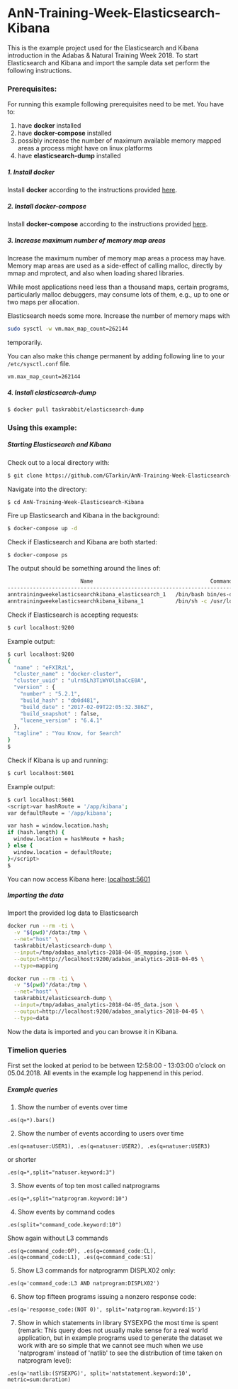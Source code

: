 # AnN-Training-Week-Elasticsearch-Kibana

This is the example project used for the Elasticsearch and Kibana introduction in the Adabas & Natural Training Week 2018. To start Elasticsearch and Kibana and import the sample data set perform the following instructions.

### Prerequisites:

For running this example following prerequisites need to be met. You have to:
1. have **docker** installed
2. have **docker-compose** installed
3. possibly increase the number of maximum available memory mapped areas a process might have on linux platforms
4. have **elasticsearch-dump** installed

##### 1. Install **docker**
Install **docker** according to the instructions provided [here](https://docs.docker.com/install/#cloud).

##### 2. Install **docker-compose**
Install **docker-compose** according to the instructions provided [here](https://docs.docker.com/compose/install/#install-compose).

##### 3. Increase maximum number of memory map areas
Increase the maximum number of memory map areas a process may have. Memory map areas are used as a side-effect of calling malloc, directly by mmap and mprotect, and also when loading shared libraries.

While most applications need less than a thousand maps, certain programs, particularly malloc debuggers, may consume lots of them, e.g., up to one or two maps per allocation. 

Elasticsearch needs some more. Increase the number of memory maps with
```sh
sudo sysctl -w vm.max_map_count=262144
```
temporarily. 

You can also make this change permanent by adding following line to your `/etc/sysctl.conf` file. 
```
vm.max_map_count=262144
``` 

##### 4. Install elasticsearch-dump
```sh
$ docker pull taskrabbit/elasticsearch-dump
```

### Using this example:
##### Starting Elasticsearch and Kibana
Check out to a local directory with:
```sh
$ git clone https://github.com/GTarkin/AnN-Training-Week-Elasticsearch-Kibana.git
```

Navigate into the directory:
```
$ cd AnN-Training-Week-Elasticsearch-Kibana
```

Fire up Elasticsearch and Kibana in the background:
```sh
$ docker-compose up -d
```

Check if Elasticsearch and Kibana are both started:
```sh
$ docker-compose ps
```
The output should be something around the lines of:
```sh
                       Name                                     Command               State                Ports              
------------------------------------------------------------------------------------------------------------------------------
anntrainingweekelasticsearchkibana_elasticsearch_1   /bin/bash bin/es-docker          Up      0.0.0.0:9200->9200/tcp, 9300/tcp
anntrainingweekelasticsearchkibana_kibana_1          /bin/sh -c /usr/local/bin/ ...   Up      0.0.0.0:5601->5601/tcp          

```

Check if Elasticsearch is accepting requests:
```sh
$ curl localhost:9200
```

Example output:
```sh
$ curl localhost:9200
{
  "name" : "eFXIRzL",
  "cluster_name" : "docker-cluster",
  "cluster_uuid" : "ulrn5Lh3TiWYOlihaCcE0A",
  "version" : {
    "number" : "5.2.1",
    "build_hash" : "db0d481",
    "build_date" : "2017-02-09T22:05:32.386Z",
    "build_snapshot" : false,
    "lucene_version" : "6.4.1"
  },
  "tagline" : "You Know, for Search"
}
$ 
```

Check if Kibana is up and running:
```sh
$ curl localhost:5601
```

Example output:
```sh
$ curl localhost:5601
<script>var hashRoute = '/app/kibana';
var defaultRoute = '/app/kibana';

var hash = window.location.hash;
if (hash.length) {
  window.location = hashRoute + hash;
} else {
  window.location = defaultRoute;
}</script>
$ 
```

You can now access Kibana here: [localhost:5601](localhost:5601)

##### Importing the data

Import the provided log data to Elasticsearch
```sh
docker run --rm -ti \
  -v "$(pwd)"/data:/tmp \
  --net="host" \
  taskrabbit/elasticsearch-dump \
  --input=/tmp/adabas_analytics-2018-04-05_mapping.json \
  --output=http://localhost:9200/adabas_analytics-2018-04-05 \
  --type=mapping
```

```sh
docker run --rm -ti \
  -v "$(pwd)"/data:/tmp \
  --net="host" \
  taskrabbit/elasticsearch-dump \
  --input=/tmp/adabas_analytics-2018-04-05_data.json \
  --output=http://localhost:9200/adabas_analytics-2018-04-05 \
  --type=data
```

Now the data is imported and you can browse it in Kibana.

### Timelion queries

First set the looked at period to be between 12:58:00 - 13:03:00 o'clock on 05.04.2018. All events in the example log happenend in this period.

##### Example queries
1. Show the number of events over time
```
.es(q=*).bars()
```
2. Show the number of events according to users over time
```
.es(q=natuser:USER1), .es(q=natuser:USER2), .es(q=natuser:USER3)
```
or shorter
```
.es(q=*,split="natuser.keyword:3")
```

3. Show events of top ten most called natprograms
```
.es(q=*,split="natprogram.keyword:10")
```

4. Show events by command codes
```
.es(split="command_code.keyword:10")
```
Show again without L3 commands
```
.es(q=command_code:OP), .es(q=command_code:CL), .es(q=command_code:L1), .es(q=command_code:S1)
```

5. Show L3 commands for natprogramm DISPLX02 only:
```
.es(q='command_code:L3 AND natprogram:DISPLX02')
```

6. Show top fifteen programs issuing a nonzero response code:
```
.es(q='response_code:(NOT 0)', split='natprogram.keyword:15')
```

7. Show in which statements in library SYSEXPG the most time is spent (remark: This query does not usually make sense for a real world application, but in example programs used to generate the dataset we work with are so simple that we cannot see much when we use 'natprogram' instead of 'natlib' to see the distribution of time taken on natprogram level): 
```
.es(q='natlib:(SYSEXPG)', split='natstatement.keyword:10', metric=sum:duration)
```
